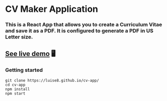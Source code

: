 # CV Maker Application

### This is a React App that allows you to create a Curriculum Vitae and save it as a PDF. It is configured to generate a PDF in US Letter size.


## [See live demo](https://luise8.github.io/cv-app/) 🖥️


### Getting started
```
git clone https://luise8.github.io/cv-app/
cd cv-app
npm install
npm start
```
